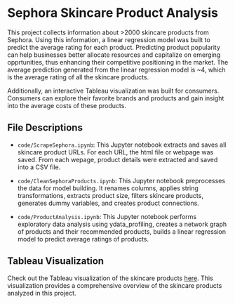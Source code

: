 # Sephora Skincare Product Analysis

This project collects information about >2000 skincare products from Sephora. Using this information, a linear regression model was built to predict the average rating for each product. Predicting product popularity can help businesses better allocate resources and capitalize on emerging opprtunities, thus enhancing their competitive positioning in the market. The average prediction generated from the linear regression model is ~4, which is the average rating of all the skincare products. 

Additionally, an interactive Tableau visualization was built for consumers. Consumers can explore their favorite brands and products and gain insight into the average costs of these products.

## File Descriptions

- `code/ScrapeSephora.ipynb`: This Jupyter notebook extracts and saves all skincare product URLs. For each URL, the html file or webpage was saved. From each wepage, product details were extracted and saved into a CSV file. 
  
- `code/CleanSephoraProducts.ipynb`: This Jupyter notebook preprocesses the data for model building. It renames columns, applies string transformations, extracts product size, filters skincare products, generates dummy variables, and creates product connections.

- `code/ProductAnalysis.ipynb`: This Jupyter notebook performs exploratory data analysis using ydata_profiling, creates a network graph of products and their recommended products, builds a linear regression model to predict average ratings of products. 

## Tableau Visualization

Check out the Tableau visualization of the skincare products [here](https://public.tableau.com/views/Sephora_skincare/SephoraSkincare?:language=en-US&:sid=&:display_count=n&:origin=viz_share_link). This visualization provides a comprehensive overview of the skincare products analyzed in this project.


